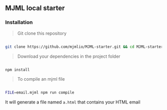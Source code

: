 
## MJML local starter

### Installation

> Git clone this repository

``` bash

git clone https://github.com/mjmlio/MJML-starter.git && cd MJML-starter

```

> Download your dependencies in the project folder

``` bash

npm install

```

> To compile an mjml file

``` bash

FILE=email.mjml npm run compile

```

It will generate a file named `a.html` that contains your HTML email
